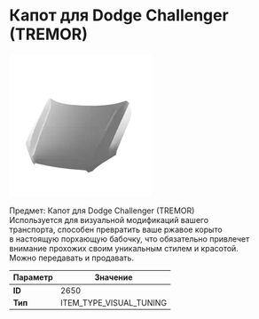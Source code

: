 # Капот для Dodge Challenger (TREMOR)

![Item Image](../img/2650.webp?raw=true)

Предмет: Капот для Dodge Challenger (TREMOR)<br>Используется для визуальной модификаций вашего<br>транспорта, способен превратить ваше ржавое корыто<br>в настоящую порхающую бабочку, что обязательно привлечет<br>внимание прохожих своим уникальным стилем и красотой.<br>Можно передавать и продавать.


| Параметр | Значение |
|----------|----------|
| **ID** | 2650 |
| **Тип** | ITEM_TYPE_VISUAL_TUNING |

